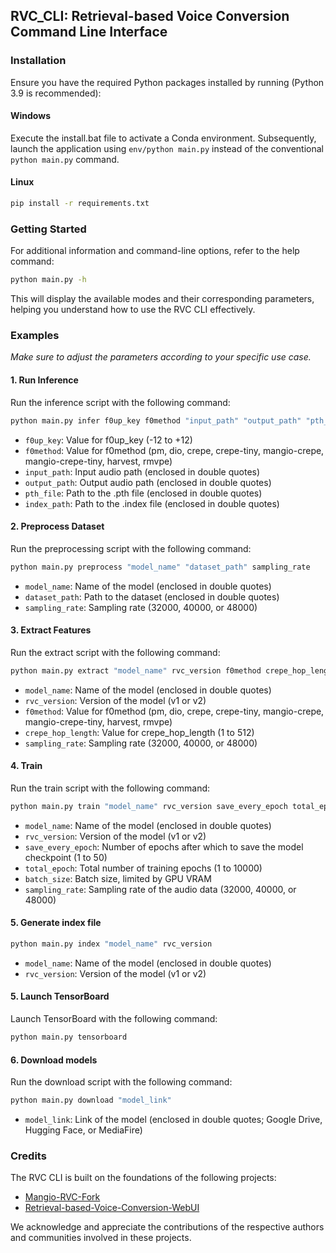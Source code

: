 ## RVC_CLI: Retrieval-based Voice Conversion Command Line Interface

### Installation

Ensure you have the required Python packages installed by running (Python 3.9 is recommended):

#### Windows

Execute the install.bat file to activate a Conda environment. Subsequently, launch the application using `env/python main.py` instead of the conventional `python main.py` command.

#### Linux

```bash
pip install -r requirements.txt
```

### Getting Started

For additional information and command-line options, refer to the help command:

```bash
python main.py -h
```

This will display the available modes and their corresponding parameters, helping you understand how to use the RVC CLI effectively.

### Examples

_Make sure to adjust the parameters according to your specific use case._

#### 1. Run Inference

Run the inference script with the following command:

```bash
python main.py infer f0up_key f0method "input_path" "output_path" "pth_file" "index_path"
```

- `f0up_key`: Value for f0up_key (-12 to +12)
- `f0method`: Value for f0method (pm, dio, crepe, crepe-tiny, mangio-crepe, mangio-crepe-tiny, harvest, rmvpe)
- `input_path`: Input audio path (enclosed in double quotes)
- `output_path`: Output audio path (enclosed in double quotes)
- `pth_file`: Path to the .pth file (enclosed in double quotes)
- `index_path`: Path to the .index file (enclosed in double quotes)

#### 2. Preprocess Dataset

Run the preprocessing script with the following command:

```bash
python main.py preprocess "model_name" "dataset_path" sampling_rate
```

- `model_name`: Name of the model (enclosed in double quotes)
- `dataset_path`: Path to the dataset (enclosed in double quotes)
- `sampling_rate`: Sampling rate (32000, 40000, or 48000)

#### 3. Extract Features

Run the extract script with the following command:

```bash
python main.py extract "model_name" rvc_version f0method crepe_hop_length sampling_rate
```

- `model_name`: Name of the model (enclosed in double quotes)
- `rvc_version`: Version of the model (v1 or v2)
- `f0method`: Value for f0method (pm, dio, crepe, crepe-tiny, mangio-crepe, mangio-crepe-tiny, harvest, rmvpe)
- `crepe_hop_length`: Value for crepe_hop_length (1 to 512)
- `sampling_rate`: Sampling rate (32000, 40000, or 48000)

#### 4. Train

Run the train script with the following command:

```bash
python main.py train "model_name" rvc_version save_every_epoch total_epoch sampling_rate batch_size
```

- `model_name`: Name of the model (enclosed in double quotes)
- `rvc_version`: Version of the model (v1 or v2)
- `save_every_epoch`: Number of epochs after which to save the model checkpoint (1 to 50)
- `total_epoch`: Total number of training epochs (1 to 10000)
- `batch_size`: Batch size, limited by GPU VRAM
- `sampling_rate`: Sampling rate of the audio data (32000, 40000, or 48000)

#### 5. Generate index file

```bash
python main.py index "model_name" rvc_version
```

- `model_name`: Name of the model (enclosed in double quotes)
- `rvc_version`: Version of the model (v1 or v2)

#### 5. Launch TensorBoard

Launch TensorBoard with the following command:

```bash
python main.py tensorboard
```

#### 6. Download models

Run the download script with the following command:

```bash
python main.py download "model_link"
```

- `model_link`: Link of the model (enclosed in double quotes; Google Drive, Hugging Face, or MediaFire)

### Credits

The RVC CLI is built on the foundations of the following projects:

- [Mangio-RVC-Fork](https://github.com/Mangio621/Mangio-RVC-Fork)
- [Retrieval-based-Voice-Conversion-WebUI](https://github.com/RVC-Project/Retrieval-based-Voice-Conversion-WebUI)

We acknowledge and appreciate the contributions of the respective authors and communities involved in these projects.
